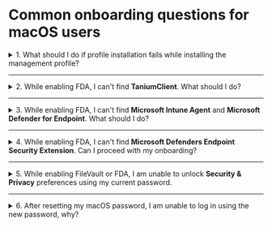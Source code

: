 # Common onboarding questions for macOS users

<details>
  <summary>1. What should I do if profile installation fails while installing the management profile?</summary>

<!--<kbd>![profile-installation-failed](images/onboarding-for-macos/profile-installation-failed.png)</kbd>-->

1. Ensure you received an email from us confirming the licence required for SEED onboarding has been assigned to you. If yes, proceed to step 2.
2. Go to the **Apple** menu > **System Preferences** > **Profiles**.
3. If **Management Profile** is already an existing profile, select it and remove it by clicking the minus icon at the lower-left corner.
4. If you are unable to remove Management Profile, uninstall **Company Portal**.
5. Reinstall [Company Portal](https://go.microsoft.com/fwlink/?linkid=853070).
6. Retry onboarding your device to SEED from [**step a. Set up Microsoft Endpoint Manager to get the required applications and device configuration**](https://docs.developer.tech.gov.sg/docs/security-suite-for-engineering-endpoint-devices/#/seed-onboarding-instructions-for-macos).


</details>
<hr/>


<details>
  <summary>2. While enabling FDA, I can't find <b>TaniumClient</b>. What should I do?</summary>

  1. Open the **Terminal** application and run the command: ``sudo chmod 755 /Library/Tanium/TaniumClient``.
  2. Go to the **Apple** menu > **System Preferences** > **Security & Privacy**.
  3. Click the **Privacy** tab.
  4. From the left pane, choose **Full Disk Access**.
  5. Click the lock icon at the lower left and use your Touch ID or enter your password to unlock.
  6. Click the plus icon on the **Full Disk Access** pane.
  7. Go to **Macintosh HD** > **Library** > **TaniumClient** and select the application file **TaniumClient**.
  8. Ensure the checkbox beside **TaniumClient** is selected.

</details>
<hr/>

<details>
<summary>3. While enabling FDA, I can't find <b>Microsoft Intune Agent</b> and <b>Microsoft Defender for Endpoint</b>. What should I do?</summary>

1. Go to the **Apple** menu > **System Preferences** > **Security & Privacy**.
2. Click the **Privacy** tab.
3. From the left pane, choose **Full Disk Access**.
4. Click the lock icon at the lower left and use your Touch ID or enter your password to unlock.
5. Click the plus icon on the Full Disk Access pane and do the following as required:
  - To add **Microsoft Intune Agent**, go to **Macintosh HD** >  **Library** > **Intune** and open **Microsoft Intune Agent.app**.
  - To add **Microsoft Defender for Endpoint**, go to **Application** > select **Microsoft Defender for Endpoint** and click **Open**.
</details>
<hr/>

<details><summary>4. While enabling FDA, I can't find <strong>Microsoft Defenders Endpoint Security Extension</strong>. Can I proceed with my onboarding?</summary>

Yes, you may proceed with your SEED onboarding and the Microsoft Defenders Endpoint Security Extension should be available within four hours time. If it is still not available after four hours, please raise a service request contact gcc2.0_support@tech.gov.sg as it is required to ensure the completeness of your onboarding.

</details>
<hr/>

<details><summary>5. While enabling FileVault or FDA, I am unable to unlock <strong>Security & Privacy</strong> preferences using my current password.</summary>

When your device is enrolled with Microsoft Endpoint Management's Intune, a new password policy comes into effect and this requires you to reset password.  If you enable FileVault or FDA only while onboarding to SEED, reset your password before **step c. Encrypt your hard disk to protect your data at rest** as mentioned on the [SEED onboarding guide for macOS users][seed-onboarding-guide-macos].

*To reset password while enabling FileVault or FDA* :
1. Go to the **Apple** menu > **Lock Screen** or use keyboard shortcut **Command+Control+Q** .
2. Enter your password and press **return**. You will be prompted to reset password.
3. Reset your password and make sure it meets the following requirements:
  - Contain at least 12 characters
  - Not have two consecutive or three sequential characters
  - Contain at least one number and one alphabetic character
  - Not be the same as the previous three passwords

</details>
<hr />

<details><summary>6. After resetting my macOS password, I am unable to log in using the new password, why?</summary>

This may occur if your new password does not meet the following password requirements:

<li>have at least 12 characters</li>
<li>should not have two consecutive or three sequential characters</li>
<li>have at least one number and one alphabetic character</li>
<li>should not be the same as the previous three passwords.</li>
</ul>

<p>There are three password reset options and you may choose one of them to reset password.</p>

<details><summary>Reset password using your Apple ID</summary>
 <p>Refer to <a href="https://support.apple.com/en-gb/guide/mac-help/mh35902/mac">Reset your Mac login password uisng Apple ID</a> for step-by-step instructions.</p></details>

  <details><summary>Reset password using a recovery key</summary>

  *To reset password using recovery key* :
  1. Click the question mark next to the password field in the login window.

  ?> If you don't see a question mark, press and hold the power button until your Mac shuts down, then press the power button to restart your Mac. Alternatively, enter any password three times.

  2. Click  **If you forgot your password, you can reset it using your Recovery Key**.
  3. Enter the recovery key. Make sure to use uppercase letters and to enter the hyphens.
  4. Reset your password.

  </details>

  <details><summary>Reset password using recovery mode</summary>
  <p>If you have do not have an Apple ID or a recovery key, start your Mac in recovery mode.</p>

  *Restart Mac in recovery mode to reset password* :
  1. If your macOS device has M1 chip, turn off the device by pressing the power button and if your macOS device has Intel chip, turn off the device by pressing the power button while holding down `Command + R` keys.

  ?> Release the keys when you see the load bar.

  2. Go to **Applications** > **Utilities** > **Terminal**.
  3. Enter `resetpassword` and press `return`. The **Reset Password** assistant will be displayed.
  4. Select **My password doesn’t work when logging in** and click **Next**.
  5. If prompted, select the user account for which you need to change password.
  6. Type the old password and new password in the respective fields.
  7. Type the new password in **Verify password** and specify a **Password hint**.
  8. Click **Next**.

  ?> If you are still unable to reset your password, boot into Recovery Mode again repeat steps 2-4 and disable FileVault on the volume “Macintosh HD.

  9. Restart your device and in the login screen, choose your user account and type your new password.

  </details>

  [seed-onboarding-guide-macos]: https://docs.developer.tech.gov.sg/docs/security-suite-for-engineering-endpoint-devices/#/seed-onboarding-instructions-for-macos
